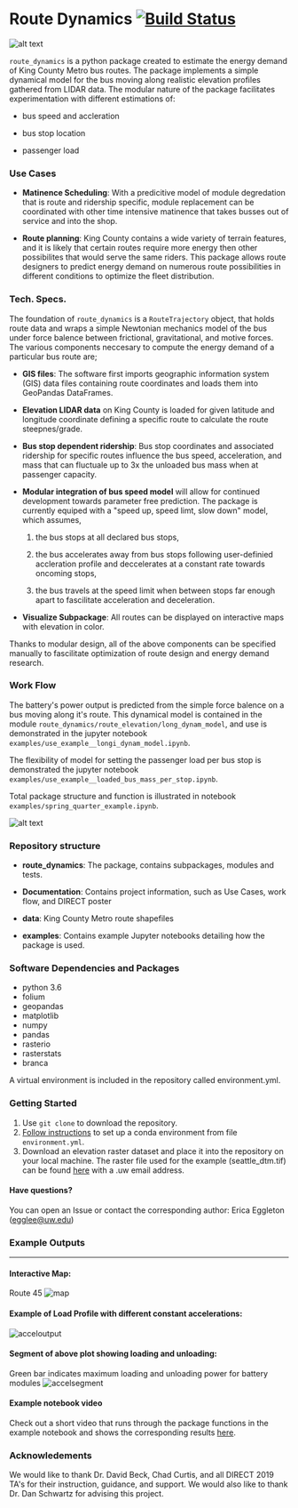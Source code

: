 # Route Dynamics [![Build Status](https://travis-ci.com/metromojo/Route_Dynamics.svg?branch=master)](https://travis-ci.com/metromojo/Route_Dynamics)

![alt text][logo]

[logo]: https://github.com/metromojo/Route_Dynamics/blob/master/Documentation/logo.JPG

`route_dynamics` is a python package created to estimate the energy demand of King County Metro bus routes.
The package implements a simple dynamical model for the bus moving along realistic elevation profiles gathered from LIDAR data. The modular nature of the package facilitates experimentation with different estimations of:

* bus speed and accleration

* bus stop location 

* passenger load 

### Use Cases

* **Matinence Scheduling**:
With a predicitive model of module degredation that is route and ridership specific, module replacement can be coordinated with other time intensive matinence that takes busses out of service and into the shop.

* **Route planning**:
King County contains a wide variety of terrain features, and it is likely that certain routes require more energy then other possibilites that would serve the same riders. This package allows route designers to predict energy demand on numerous route possibilities in different conditions to optimize the fleet distribution.  

### Tech. Specs.

The foundation of `route_dynamics` is a `RouteTrajectory` object, that holds route data and wraps a simple Newtonian mechanics model of the bus under force balence between frictional, gravitational, and motive forces. The various components neccesary to compute the energy demand of a particular bus route are;

* **GIS files**: The software first imports geographic information system (GIS) data files containing route coordinates and loads them into GeoPandas DataFrames.

* **Elevation LIDAR data** on King County is loaded for given latitude and longitude coordinate defining a specific route to calculate the route steepnes/grade.

* **Bus stop dependent ridership**: Bus stop coordinates and associated ridership for specific routes influence the bus speed, acceleration, and mass that can fluctuale up to 3x the unloaded bus mass when at passenger capacity.  

* **Modular integration of bus speed model** will allow for continued development towards parameter free prediction.
The package is currently equiped with a "speed up, speed limt, slow down" model, which assumes,

    1) the bus stops at all declared bus stops,

    2) the bus accelerates away from bus stops following user-definied accleration profile and deccelerates at a constant rate towards oncoming stops,

    3) the bus travels at the speed limit when between stops far enough apart to fascilitate acceleration and deceleration.

* **Visualize Subpackage**: All routes can be displayed on interactive maps with elevation in color.

Thanks to modular design, all of the above components can be specified manually to fascilitate optimization of route design and energy demand research.


### Work Flow

The battery's power output is predicted from the simple force balence on a bus moving along it's route. This dynamical model is contained in the module `route_dynamics/route_elevation/long_dynam_model`, and use is demonstrated in the jupyter notebook `examples/use_example__longi_dynam_model.ipynb`.

The flexibility of model for setting the passenger load per bus stop is demonstrated the jupyter notebook `examples/use_example__loaded_bus_mass_per_stop.ipynb`.

Total package structure and function is illustrated in notebook `examples/spring_quarter_example.ipynb`.

![alt text][flowchart]

[flowchart]: https://github.com/metromojo/Route_Dynamics/blob/master/Documentation/flowchart_spring.png


### Repository structure

* **route_dynamics**: The package, contains subpackages, modules and tests.

* **Documentation**: Contains project information, such as Use
Cases, work flow, and DIRECT poster

* **data**: King County Metro route shapefiles

* **examples**: Contains example Jupyter notebooks detailing how the package is used.  


### Software Dependencies and Packages

* python 3.6
* folium
* geopandas
* matplotlib
* numpy
* pandas
* rasterio
* rasterstats
* branca

A virtual environment is included in the repository called environment.yml.

### Getting Started

1. Use `git clone` to download the repository.
2. [Follow instructions](https://docs.conda.io/projects/conda/en/latest/user-guide/tasks/manage-environments.html#creating-an-environment-from-an-environment-yml-file) to set up a conda environment from file `environment.yml`.
3. Download an elevation raster dataset and place it into the repository on your local
machine. The raster file used for the example (seattle_dtm.tif) can be found
[here](https://drive.google.com/open?id=1V8-VIPGcNJ4l7Bd7OYDjIstFb1dsyhxH) with a .uw email address.

#### Have questions?
You can open an Issue or contact the corresponding author: Erica Eggleton (egglee@uw.edu)

### Example Outputs
___

#### Interactive Map:
Route 45
![map]

[map]: https://github.com/metromojo/Route_Dynamics/blob/master/examples/README_results/map45.PNG

#### Example of Load Profile with different constant accelerations:


![acceloutput]

[acceloutput]: https://github.com/metromojo/Route_Dynamics/blob/master/Documentation/Figures/Acceloutput.png

#### Segment of above plot showing loading and unloading:


Green bar indicates maximum loading and unloading power for battery modules
![accelsegment]

[accelsegment]: https://github.com/metromojo/Route_Dynamics/blob/master/Documentation/Figures/Acceloutput_segment.png

#### Example notebook video
Check out a short video that runs through the package functions in the example notebook and shows the corresponding results
[here](https://drive.google.com/open?id=1ZpiIEzNWV0T_pzcjw9jkn3GkSxMLdkwo).


### Acknowledements

We would like to thank Dr. David Beck, Chad Curtis, and all DIRECT 2019 TA's for their
instruction, guidance, and support. We would also like to thank Dr. Dan Schwartz for advising this project. 
